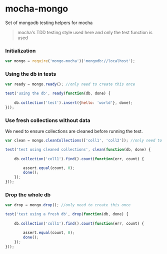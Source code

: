 mocha-mongo
===========

Set of mongodb testing helpers for mocha

> mocha's TDD testing style used here and only the test function is used 

### Initialization

~~~js
var mongo = require('mongo-mocha')('mongodb://localhost');
~~~

### Using the db in tests

~~~js
var ready = mongo.ready(); //only need to create this once

test('using the db', ready(function(db, done) {
	
	db.collection('test').insert({hello: 'world'}, done);
}));
~~~

### Use fresh collections without data

We need to ensure collections are cleaned before running the test.

~~~js
var clean = mongo.cleanCollections(['coll1', 'coll2']); //only need to create this once

test('test using cleaned collections', clean(function(db, done) {
	
	db.collection('coll1').find().count(function(err, count) {

		assert.equal(count, 0);
		done();
	});
}));
~~~

### Drop the whole db

~~~js
var drop = mongo.drop(); //only need to create this once

test('test using a fresh db', drop(function(db, done) {
	
	db.collection('coll1').find().count(function(err, count) {

		assert.equal(count, 0);
		done();
	});
}));
~~~
